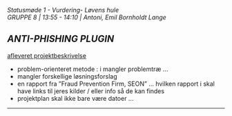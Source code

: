 *Statusmøde 1 - Vurdering- Løvens hule*   
*GRUPPE 8 | 13:55 - 14:10 | Antoni, Emil Bornholdt Lange*

*ANTI-PHISHING PLUGIN*
----------------------------------------------------------------------------------

[afleveret projektbeskrivelse](dokument.pdf)

- problem-orienteret metode : i mangler problemtræ ...
- mangler forskellige løsningsforslag
- en rapport fra ”Fraud Prevention Firm, SEON” ... hvilken rapport i skal have links til jeres kilder / eller info så de kan findes
- projektplan skal ikke bare være datoer ...

----------------------------------------------------------------------------------
